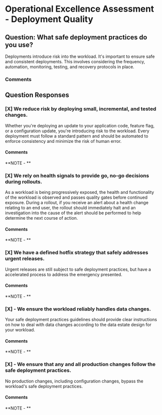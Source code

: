 # Operational Excellence Assessment - Deployment Quality
## Question: What safe deployment practices do you use?

Deployments introduce risk into the workload. It's important to ensure safe and consistent deployments. This involves considering the frequency, automation, monitoring, testing, and recovery protocols in place.


### Comments


## Question Responses

### [X] **We reduce risk by deploying small, incremental, and tested changes.**
Whether you're deploying an update to your application code, feature flag, or a configuration update, you're introducing risk to the workload. Every deployment must follow a standard pattern and should be automated to enforce consistency and minimize the risk of human error.
#### Comments


**NOTE - **


### [X] **We rely on health signals to provide go, no-go decisions during rollouts.**
As a workload is being progressively exposed, the health and functionality of the workload is observed and passes quality gates before continued exposure. During a rollout, if you receive an alert about a health change relating to an end user, the rollout should immediately halt and an investigation into the cause of the alert should be performed to help determine the next course of action.
#### Comments


**NOTE - **

### [X] **We have a defined hotfix strategy that safely addresses urgent releases.**
Urgent releases are still subject to safe deployment practices, but have a accelerated process to address the emergency presented.
#### Comments


**NOTE - **

### [X] - **We ensure the workload reliably handles data changes.**
Your safe deployment practices guidelines should provide clear instructions on how to deal with data changes according to the data estate design for your workload.
#### Comments


**NOTE - **

### [X] - **We ensure that any and all production changes follow the safe deployment practices.**
No production changes, including configuration changes, bypass the workload's safe deployment practices.
#### Comments


**NOTE - **
